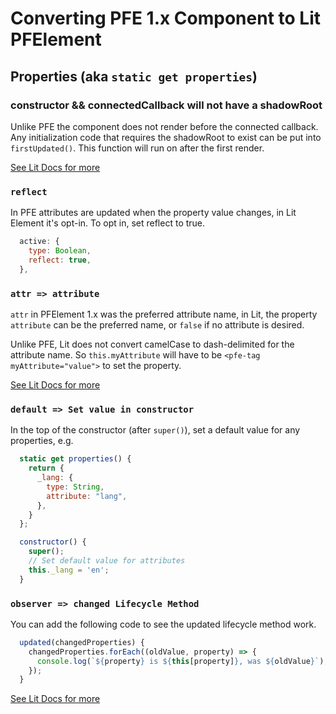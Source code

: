 # Converting PFE 1.x Component to Lit PFElement

## Properties (aka `static get properties`)

### constructor && connectedCallback will not have a shadowRoot

Unlike PFE the component does not render before the connected callback. Any initialization code that requires the shadowRoot to exist can be put into `firstUpdated()`. This function will run on after the first render.

[See Lit Docs for more](https://lit-element.polymer-project.org/guide/lifecycle#firstupdated)


### `reflect`
In PFE attributes are updated when the property value changes, in Lit Element it's opt-in. To opt in, set reflect to true.

```js
  active: {
    type: Boolean,
    reflect: true,
  },
```

### `attr => attribute`
`attr` in PFElement 1.x was the preferred attribute name, in Lit, the property `attribute` can be the preferred name, or `false` if no attribute is desired.

Unlike PFE, Lit does not convert camelCase to dash-delimited for the attribute name. So `this.myAttribute` will have to be `<pfe-tag myAttribute="value">` to set the property.

[See Lit Docs for more](https://lit-element.polymer-project.org/guide/properties#property-options)

### `default => Set value in constructor`

In the top of the constructor (after `super()`), set a default value for any properties, e.g.

```js
  static get properties() {
    return {
      _lang: {
        type: String,
        attribute: "lang",
      },
    }
  };

  constructor() {
    super();
    // Set default value for attributes
    this._lang = 'en';
  }
```

### `observer => changed Lifecycle Method`

You can add the following code to see the updated lifecycle method work.

```js
  updated(changedProperties) {
    changedProperties.forEach((oldValue, property) => {
      console.log(`${property} is ${this[property]}, was ${oldValue}`);
    });
  }
```

[See Lit Docs for more](https://lit-element.polymer-project.org/guide/lifecycle#updated)
